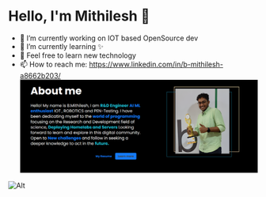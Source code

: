 # Hello, I'm Mithilesh 👋

- 🔭 I’m currently working on IOT based OpenSource dev 
- 🌱 I’m currently learning ✨
- 💬 Feel free to learn new technology 
- 📫 How to reach me: https://www.linkedin.com/in/b-mithilesh-a8662b203/
![title-pic](https://github.com/kingsmen732/kingsmen732/blob/main/demo.png)

![Alt](https://repobeats.axiom.co/api/embed/2668adfb57e9266c0e4cac1c299fce950732516e.svg "Repobeats analytics image")
